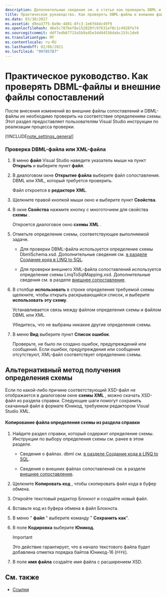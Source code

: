 ```yaml
---
description: Дополнительные сведения см. в статье как проверить DBML и внешние файлы сопоставления.
title: Практическое руководство. Как проверять DBML-файлы и внешние файлы сопоставлений
ms.date: 03/30/2017
ms.assetid: d9ea37f5-0a9e-4401-8fc3-1e6fd44c49f9
ms.openlocfilehash: 46e5c787bef8e152020fc97631ef8c1c4928fe74
ms.sourcegitcommit: ddf7edb67715a5b9a45e3dd44536dabc153c1de0
ms.translationtype: MT
ms.contentlocale: ru-RU
ms.lasthandoff: 02/06/2021
ms.locfileid: "99785787"
---
```

# <a name="how-to-validate-dbml-and-external-mapping-files"></a>Практическое руководство. Как проверять DBML-файлы и внешние файлы сопоставлений

После внесения изменений во внешние файлы сопоставлений и DBML-файлы их необходимо проверить на соответствие определениям схемы. Этот раздел предоставляет пользователям Visual Studio инструкции по реализации процесса проверки.

[!INCLUDE[note_settings_general](../../../../../../includes/note-settings-general-md.md)]

### <a name="to-validate-a-dbml-or-xml-file"></a>Проверка DBML-файла или XML-файла

1. В меню **файл** Visual Studio наведите указатель мыши на пункт **Открыть** и выберите пункт **файл**.

2. В диалоговом окне **Открытие файла** выберите файл сопоставления. DBML или XML, который требуется проверить.

    Файл откроется в **редакторе XML**.

3. Щелкните правой кнопкой мыши окно и выберите пункт **Свойства**.

4. В окне **Свойства** нажмите кнопку с многоточием для свойства **схемы** .

    Откроется диалоговое окно **схемы XML** .

5. Отметьте определение схемы, соответствующее выполняемой задаче.

    - Для проверки DBML-файла используется определение схемы DbmlSchema.xsd. Дополнительные сведения см. [в разделе Создание кода в LINQ to SQL](code-generation-in-linq-to-sql.md).

    - Для проверки внешнего XML-файла сопоставлений используется определение схемы LinqToSqlMapping.xsd. Дополнительные сведения см. в разделе [внешнее сопоставление](external-mapping.md).

6. В столбце **использовать** в строке определения требуемой схемы щелкните, чтобы открыть раскрывающийся список, и выберите **использовать эту схему**.

    Устанавливается связь между файлом определения схемы и файлом DBML или XML.

    Убедитесь, что не выбраны никакие другие определения схемы.

7. В меню **Вид** выберите пункт **Список ошибок**.

    Проверьте, не было ли создано ошибок, предупреждений или сообщений. Если ошибки, предупреждения или сообщения отсутствуют, XML-файл соответствует определению схемы.

## <a name="alternate-method-for-supplying-schema-definition"></a>Альтернативный метод получения определения схемы

Если по какой-либо причине соответствующий XSD-файл не отображается в диалоговом окне **схемы XML** , можно скачать XSD-файл из раздела справки. Следующие шаги помогут сохранить скачанный файл в формате Юникод, требуемом редактором Visual Studio XML.

#### <a name="to-copy-a-schema-definition-file-from-a-help-topic"></a>Копирование файла определения схемы из раздела справки

1. Найдите раздел справки, который содержит определение схемы. Инструкции по выбору определения схемы см. ранее в этом разделе.

    - Сведения о файлах. dbml см. [в разделе Создание кода в LINQ to SQL](code-generation-in-linq-to-sql.md).

    - Сведения о внешних файлах сопоставлений см. в разделе [внешнее сопоставление](external-mapping.md).

2. Щелкните **Копировать код** , чтобы скопировать файл кода в буфер обмена.

3. Откройте текстовый редактор Блокнот и создайте новый файл.

4. Вставьте код из буфера обмена в файл Блокнота.

5. В меню " **файл** " выберите команду " **Сохранить как**".

6. В поле **Кодировка** выберите **Юникод**.

    > [!IMPORTANT]
    > Это действие гарантирует, что в начало текстового файла будет добавлена отметка порядка байтов Юникод-16 (`FFFE`).

7. В поле **имя файла** создайте имя файла с расширением XSD.

## <a name="see-also"></a>См. также

- [Ссылки](reference.md)

